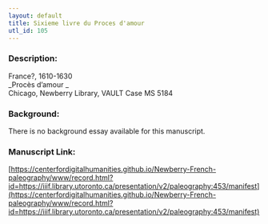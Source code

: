 ```yaml
---
layout: default
title: Sixieme livre du Proces d'amour
utl_id: 105
---
```


### Description:

France?, 1610-1630<br>
_Procès d’amour _<br>
Chicago, Newberry Library, VAULT Case MS 5184

### Background:

There is no background essay available for this manuscript.

### Manuscript Link:

[https://centerfordigitalhumanities.github.io/Newberry-French-paleography/www/record.html?id=https://iiif.library.utoronto.ca/presentation/v2/paleography:453/manifest](https://centerfordigitalhumanities.github.io/Newberry-French-paleography/www/record.html?id=https://iiif.library.utoronto.ca/presentation/v2/paleography:453/manifest)
